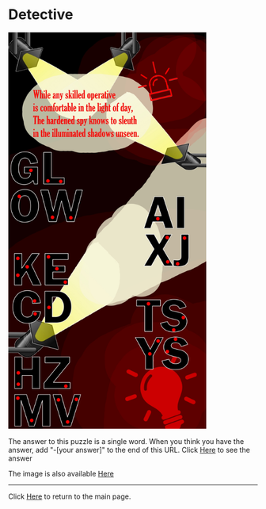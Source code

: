 # Detective

<img src="/images/Detective.jpg" alt="Spy Stuff" style="width:400px;height:800px;">

The answer to this puzzle is a single word. When you think you have the answer, add "-[your answer]" to the end of this URL.
Click [Here](Detective-SNOOP) to see the answer

The image is also available [Here](../../images/Detective.jpg)

-----

Click [Here](../..) to return to the main page.
